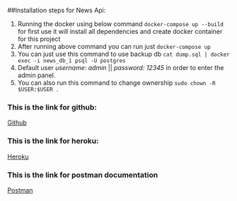 ##Installation steps for News Api:
1. Running the docker using below command
`docker-compose up --build` for first use it will install all
dependencies and create docker container for this project
2. After running above command you can run just `docker-compose up`
3. You can just use this command to use backup db 
`cat dump.sql | docker exec -i news_db_1 psql -U postgres
`
4. Default user *username: admin* ||
*password: 12345* in order to enter the admin panel.
5. You can also run this command to change ownership
`sudo chown -R $USER:$USER .`


### This is the link for github: 
[Github](https://link-url-here.org)


### This is the link for heroku:
[Heroku](https://link-url-here.org)

### This is the link for postman documentation
[Postman](https://documenter.getpostman.com/view/10331149/UVsTphSs)